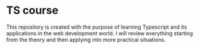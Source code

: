 <h1>TS course</h1>
This repository is created with the purpose of learning Typescript and its applications in the web development world. I will review everything starting from the theory and then applying into more practical situations.
